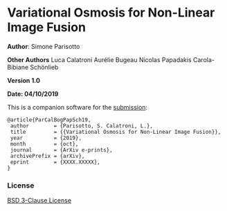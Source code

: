# Variational Osmosis for Non-Linear Image Fusion

**Author**: Simone Parisotto

**Other Authors** 
Luca Calatroni
Aurélie Bugeau
Nicolas Papadakis
Carola-Bibiane Schönlieb

**Version 1.0**

**Date: 04/10/2019**

This is a companion software for the [submission](https://arxiv.org/pdf/XXXX.XXXXX.pdf):

```
@article{ParCalBogPapSch19,
 author        = {Parisotto, S. Calatroni, L.},
 title         = {{Variational Osmosis for Non-Linear Image Fusion}},
 year          = {2019},
 month         = {oct}, 
 journal       = {ArXiv e-prints},
 archivePrefix = {arXiv},
 eprint        = {XXXX.XXXXX},
}
```

### License
[BSD 3-Clause License](https://opensource.org/licenses/BSD-3-Clause)
